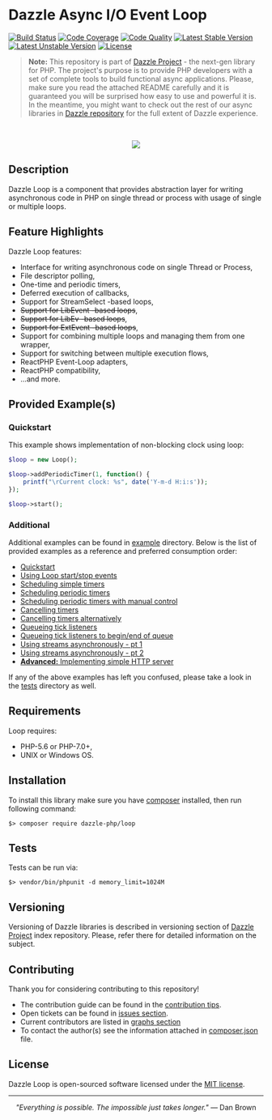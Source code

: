 # Dazzle Async I/O Event Loop

[![Build Status](https://travis-ci.org/dazzle-php/loop.svg)](https://travis-ci.org/dazzle-php/loop)
[![Code Coverage](https://scrutinizer-ci.com/g/dazzle-php/loop/badges/coverage.png?b=master)](https://scrutinizer-ci.com/g/dazzle-php/loop/?branch=master)
[![Code Quality](https://scrutinizer-ci.com/g/dazzle-php/loop/badges/quality-score.png?b=master)](https://scrutinizer-ci.com/g/dazzle-php/loop/?branch=master)
[![Latest Stable Version](https://poser.pugx.org/dazzle-php/loop/v/stable)](https://packagist.org/packages/dazzle-php/loop) 
[![Latest Unstable Version](https://poser.pugx.org/dazzle-php/loop/v/unstable)](https://packagist.org/packages/dazzle-php/loop) 
[![License](https://poser.pugx.org/dazzle-php/loop/license)](https://packagist.org/packages/dazzle-php/loop/license)

> **Note:** This repository is part of [Dazzle Project](https://github.com/dazzle-php/dazzle) - the next-gen library for PHP. The project's purpose is to provide PHP developers with a set of complete tools to build functional async applications. Please, make sure you read the attached README carefully and it is guaranteed you will be surprised how easy to use and powerful it is. In the meantime, you might want to check out the rest of our async libraries in [Dazzle repository](https://github.com/dazzle-php) for the full extent of Dazzle experience.

<br>
<p align="center">
<img src="https://raw.githubusercontent.com/dazzle-php/dazzle/master/media/dazzle-x125.png" />
</p>

## Description

Dazzle Loop is a component that provides abstraction layer for writing asynchronous code in PHP on single thread or process with usage of single or multiple loops.

## Feature Highlights

Dazzle Loop features:

* Interface for writing asynchronous code on single Thread or Process,
* File descriptor polling,
* One-time and periodic timers,
* Deferred execution of callbacks,
* Support for StreamSelect -based loops,
* ~~Support for LibEvent -based loops~~,
* ~~Support for LibEv -based loops~~,
* ~~Support for ExtEvent -based loops~~,
* Support for combining multiple loops and managing them from one wrapper,
* Support for switching between multiple execution flows,
* ReactPHP Event-Loop adapters,
* ReactPHP compatibility,
* ...and more.

## Provided Example(s)

### Quickstart

This example shows implementation of non-blocking clock using loop:

```php
$loop = new Loop();

$loop->addPeriodicTimer(1, function() {
    printf("\rCurrent clock: %s", date('Y-m-d H:i:s'));
});

$loop->start();
```

### Additional

Additional examples can be found in [example](https://github.com/dazzle-php/loop/tree/master/example) directory. Below is the list of provided examples as a reference and preferred consumption order:

- [Quickstart](https://github.com/dazzle-php/loop/blob/master/example/loop_quickstart.php)
- [Using Loop start/stop events](https://github.com/dazzle-php/loop/blob/master/example/loop_using_events.php)
- [Scheduling simple timers](https://github.com/dazzle-php/loop/blob/master/example/loop_using_simple_timers.php)
- [Scheduling periodic timers](https://github.com/dazzle-php/loop/blob/master/example/loop_using_periodic_timers.php)
- [Scheduling periodic timers with manual control](https://github.com/dazzle-php/loop/blob/master/example/loop_using_periodic_timers_controls.php)
- [Cancelling timers](https://github.com/dazzle-php/loop/blob/master/example/loop_cancelling_timers.php)
- [Cancelling timers alternatively](https://github.com/dazzle-php/loop/blob/master/example/loop_cancelling_timers_alternative.php)
- [Queueing tick listeners](https://github.com/dazzle-php/loop/blob/master/example/loop_listening_on_ticks.php)
- [Queueing tick listeners to begin/end of queue](https://github.com/dazzle-php/loop/blob/master/example/loop_listening_on_ticks_all.php)
- [Using streams asynchronously - pt 1](https://github.com/dazzle-php/loop/blob/master/example/loop_io_stream_source.php)
- [Using streams asynchronously - pt 2](https://github.com/dazzle-php/loop/blob/master/example/loop_io_stream_pipe.php)
- [__Advanced:__  Implementing simple HTTP server](https://github.com/dazzle-php/loop/blob/master/example/loop_http_server.php)

If any of the above examples has left you confused, please take a look in the [tests](https://github.com/dazzle-php/loop/tree/master/test) directory as well.

## Requirements

Loop requires:

* PHP-5.6 or PHP-7.0+,
* UNIX or Windows OS.

## Installation

To install this library make sure you have [composer](https://getcomposer.org/) installed, then run following command:

```
$> composer require dazzle-php/loop
```

## Tests

Tests can be run via:

```
$> vendor/bin/phpunit -d memory_limit=1024M
```

## Versioning

Versioning of Dazzle libraries is described in versioning section of [Dazzle Project](https://github.com/dazzle-php/dazzle) index repository. Please, refer there for detailed information on the subject.

## Contributing

Thank you for considering contributing to this repository! 

- The contribution guide can be found in the [contribution tips](https://github.com/dazzle-php/loop/blob/master/CONTRIBUTING.md). 
- Open tickets can be found in [issues section](https://github.com/dazzle-php/loop/issues). 
- Current contributors are listed in [graphs section](https://github.com/dazzle-php/loop/graphs/contributors)
- To contact the author(s) see the information attached in [composer.json](https://github.com/dazzle-php/loop/blob/master/composer.json) file.

## License

Dazzle Loop is open-sourced software licensed under the [MIT license](http://opensource.org/licenses/MIT).

<hr>
<p align="center">
<i>"Everything is possible. The impossible just takes longer."</i> ― Dan Brown
</p>
